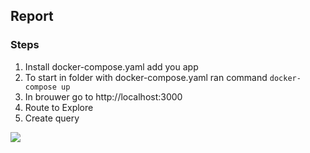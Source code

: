 ## Report

### Steps
1. Install docker-compose.yaml add you app
2. To start in folder with docker-compose.yaml ran command
``` docker-compose up ```
3. In brouwer go to http://localhost:3000
4. Route to Explore
5. Create query 

![]([https://github.com/ease-ln/labs/blob/lab7/monitoring/screen.png](https://github.com/ease-ln/labs/blob/lab7/monitoring/Screenshot%20from%202022-10-18%2003-32-55.png))

